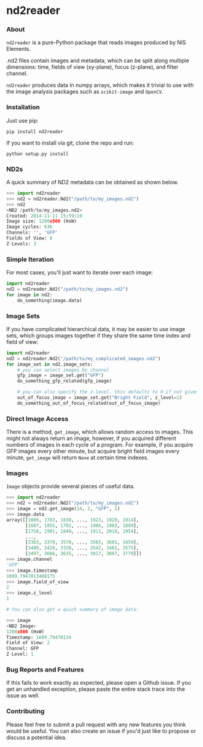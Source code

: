 # nd2reader

### About

`nd2reader` is a pure-Python package that reads images produced by NIS Elements.

.nd2 files contain images and metadata, which can be split along multiple dimensions: time, fields of view (xy-plane), focus (z-plane), and filter channel.

`nd2reader` produces data in numpy arrays, which makes it trivial to use with the image analysis packages such as `scikit-image` and `OpenCV`.

### Installation

Just use pip:

`pip install nd2reader`

If you want to install via git, clone the repo and run:

`python setup.py install`

### ND2s

A quick summary of ND2 metadata can be obtained as shown below.
```python
>>> import nd2reader
>>> nd2 = nd2reader.Nd2("/path/to/my_images.nd2")
>>> nd2
<ND2 /path/to/my_images.nd2>
Created: 2014-11-11 15:59:19
Image size: 1280x800 (HxW)
Image cycles: 636
Channels: '', 'GFP'
Fields of View: 8
Z-Levels: 3
```

### Simple Iteration

For most cases, you'll just want to iterate over each image:

```python
import nd2reader
nd2 = nd2reader.Nd2("/path/to/my_images.nd2")
for image in nd2:
    do_something(image.data)
```

### Image Sets

If you have complicated hierarchical data, it may be easier to use image sets, which groups images together if they
share the same time index and field of view:

```python
import nd2reader
nd2 = nd2reader.Nd2("/path/to/my_complicated_images.nd2")
for image_set in nd2.image_sets:
    # you can select images by channel
    gfp_image = image_set.get("GFP")
    do_something_gfp_related(gfp_image)

    # you can also specify the z-level. this defaults to 0 if not given
    out_of_focus_image = image_set.get("Bright Field", z_level=1)
    do_something_out_of_focus_related(out_of_focus_image)
```

### Direct Image Access

There is a method, `get_image`, which allows random access to images. This might not always return an image, however,
if you acquired different numbers of images in each cycle of a program. For example, if you acquire GFP images every
other minute, but acquire bright field images every minute, `get_image` will return `None` at certain time indexes.

### Images

`Image` objects provide several pieces of useful data.

```python
>>> import nd2reader
>>> nd2 = nd2reader.Nd2("/path/to/my_images.nd2")
>>> image = nd2.get_image(14, 2, "GFP", 1)
>>> image.data
array([[1809, 1783, 1830, ..., 1923, 1920, 1914],
       [1687, 1855, 1792, ..., 1986, 1903, 1889],
       [1758, 1901, 1849, ..., 1911, 2010, 1954],
       ...,
       [3363, 3370, 3570, ..., 3565, 3601, 3459],
       [3480, 3428, 3328, ..., 3542, 3461, 3575],
       [3497, 3666, 3635, ..., 3817, 3867, 3779]])
>>> image.channel
'GFP'
>>> image.timestamp
1699.7947813408175
>>> image.field_of_view
2
>>> image.z_level
1

# You can also get a quick summary of image data:

>>> image
<ND2 Image>
1280x800 (HxW)
Timestamp: 1699.79478134
Field of View: 2
Channel: GFP
Z-Level: 1
```

### Bug Reports and Features

If this fails to work exactly as expected, please open a Github issue. If you get an unhandled exception, please
paste the entire stack trace into the issue as well.

### Contributing

Please feel free to submit a pull request with any new features you think would be useful. You can also create an
issue if you'd just like to propose or discuss a potential idea.